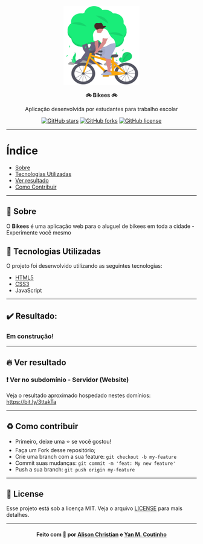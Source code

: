 <p align="center">
    <img alt="Logo" title="#logo" width="200px" src="./docs/media/img/left-image.png">
    <br>
</p>
<font-size=28px><p align="center"><strong> 🚲 Bikees 🚲</strong></p></font-size>
<p align="center">Aplicação desenvolvida por estudantes para trabalho escolar</p>

<p align="center">
  <a href="https://github.com/YanMCoutinho/Projeto-Bikees/stargazers"><img alt="GitHub stars" src="https://img.shields.io/github/stars/YanMCoutinho/Projeto-Bikees"></a>
  <space> <space>
  <a href="https://github.com/YanMCoutinho/Projeto-Bikees/network"><img alt="GitHub forks" src="https://img.shields.io/github/forks/YanMCoutinho/Projeto-Bikees"></a>
  <space> <space>
  <a href="https://github.com/YanMCoutinho/Projeto-Bikees/blob/main/LICENSE"><img alt="GitHub license" src="https://img.shields.io/github/license/YanMCoutinho/Projeto-Bikees"></a>
</p>

---

# Índice

- [Sobre](#sobre)
- [Tecnologias Utilizadas](#tecnologias-utilizadas)
- [Ver resultado](#como-usar)
- [Como Contribuir](#como-contribuir)

<a id="sobre"></a>

---

## :bookmark: Sobre

O <strong>Bikees</strong> é uma aplicação web para o aluguel de bikees em toda a cidade - Experimente você mesmo

## :rocket: Tecnologias Utilizadas

O projeto foi desenvolvido utilizando as seguintes tecnologias:

- [HTML5](https://developer.mozilla.org/pt-BR/docs/Web/Guide/HTML/HTML5)
- [CSS3](https://developer.mozilla.org/pt-BR/docs/Web/CSS)
- <a href="https://developer.mozilla.org/pt-BR/docs/Web/JavaScript)
JavaScript" style="text-decoration:none" > JavaScript </a>

---

## :heavy_check_mark: Resultado:

<h3>
Em construção!
</h3>

---

## :fire: Ver resultado


### :exclamation: Ver no subdomínio - Servidor (Website)
Veja o resultado aproximado hospedado nestes domínios:
https://bit.ly/3ttakTa

---

## :recycle: Como contribuir
- Primeiro, deixe uma ⭐ se você gostou!
- Faça um Fork desse repositório;
- Crie uma branch com a sua feature: `git checkout -b my-feature`
- Commit suas mudanças: `git commit -m 'feat: My new feature'`
- Push a sua branch: `git push origin my-feature`

---

## :memo: License

Esse projeto está sob a licença MIT. Veja o arquivo [LICENSE](LICENSE.md) para mais detalhes.

---

<h4 align="center">
    Feito com 💜 por <a href="https://www.linkedin.com/in/alisonchs" target="_blank">Alison Christian</a> 
    e <a href="https://github.com/YanMCoutinho">Yan M. Coutinho</a>
</h4>
